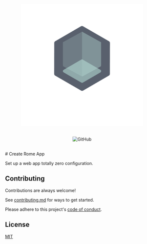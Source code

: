 <p align="center">
  <br>
  <img width="400" src="./packages/website/static/img/logo_transparent.png" alt="logo of create rome app">
  <br>
  <br>
</p>
<p align="center">

<img alt="GitHub" src="https://img.shields.io/github/license/romeland/create-rome-app">

</p>
<br/>
# Create Rome App

Set up a web app totally zero configuration.



## Contributing

Contributions are always welcome!

See [contributing.md](./contributing.md) for ways to get started.

Please adhere to this project's [code of conduct](./code-of-conduct.md).

  
## License

[MIT](./LICENSE)